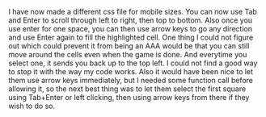 
I have now made a different css file for mobile sizes. You can now use Tab and Enter to scroll through left to right, then top to bottom.
Also once you use enter for one space, you can then use arrow keys to go any direction and use Enter again to fill the highlighted cell.
One thing I could not figure out which could prevent it from being an AAA would be that you can still move around the cells even when the
game is done. And everytime you select one, it sends you back up to the top left. I could not find a good way to stop it with the way
my code works. Also it would have been nice to let them use arrow keys immediately, but I needed some function call before allowing it,
so the next best thing was to let them select the first square using Tab+Enter or left clicking, then using arrow keys from there if they
wish to do so.
